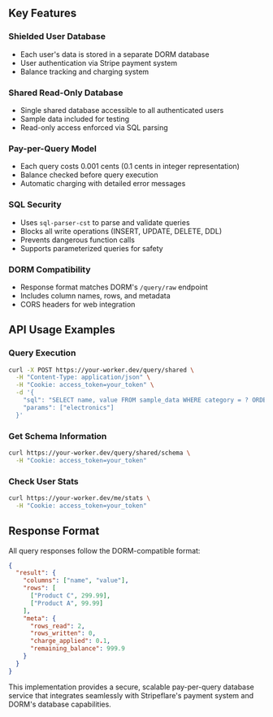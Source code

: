 ## Key Features

### **Shielded User Database**

- Each user's data is stored in a separate DORM database
- User authentication via Stripe payment system
- Balance tracking and charging system

### **Shared Read-Only Database**

- Single shared database accessible to all authenticated users
- Sample data included for testing
- Read-only access enforced via SQL parsing

### **Pay-per-Query Model**

- Each query costs 0.001 cents (0.1 cents in integer representation)
- Balance checked before query execution
- Automatic charging with detailed error messages

### **SQL Security**

- Uses `sql-parser-cst` to parse and validate queries
- Blocks all write operations (INSERT, UPDATE, DELETE, DDL)
- Prevents dangerous function calls
- Supports parameterized queries for safety

### **DORM Compatibility**

- Response format matches DORM's `/query/raw` endpoint
- Includes column names, rows, and metadata
- CORS headers for web integration

## API Usage Examples

### Query Execution

```bash
curl -X POST https://your-worker.dev/query/shared \
  -H "Content-Type: application/json" \
  -H "Cookie: access_token=your_token" \
  -d '{
    "sql": "SELECT name, value FROM sample_data WHERE category = ? ORDER BY value DESC",
    "params": ["electronics"]
  }'
```

### Get Schema Information

```bash
curl https://your-worker.dev/query/shared/schema \
  -H "Cookie: access_token=your_token"
```

### Check User Stats

```bash
curl https://your-worker.dev/me/stats \
  -H "Cookie: access_token=your_token"
```

## Response Format

All query responses follow the DORM-compatible format:

```json
{
  "result": {
    "columns": ["name", "value"],
    "rows": [
      ["Product C", 299.99],
      ["Product A", 99.99]
    ],
    "meta": {
      "rows_read": 2,
      "rows_written": 0,
      "charge_applied": 0.1,
      "remaining_balance": 999.9
    }
  }
}
```

This implementation provides a secure, scalable pay-per-query database service that integrates seamlessly with Stripeflare's payment system and DORM's database capabilities.

<!-- https://lmpify.com/httpsuithubcomn-fv5t1q0 -->
